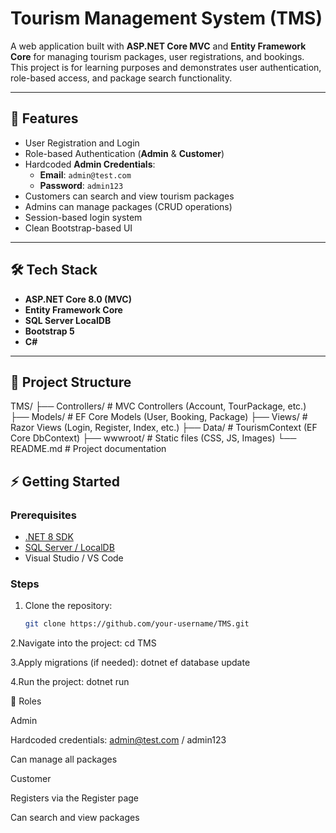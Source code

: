 # Tourism Management System (TMS)

A web application built with **ASP.NET Core MVC** and **Entity Framework Core** for managing tourism packages, user registrations, and bookings.  
This project is for learning purposes and demonstrates user authentication, role-based access, and package search functionality.

---

## 🚀 Features
- User Registration and Login  
- Role-based Authentication (**Admin** & **Customer**)  
- Hardcoded **Admin Credentials**:
  - **Email**: `admin@test.com`  
  - **Password**: `admin123`
- Customers can search and view tourism packages  
- Admins can manage packages (CRUD operations)  
- Session-based login system  
- Clean Bootstrap-based UI

---

## 🛠 Tech Stack
- **ASP.NET Core 8.0 (MVC)**
- **Entity Framework Core**
- **SQL Server LocalDB**
- **Bootstrap 5**
- **C#**

---

## 📂 Project Structure
TMS/
├── Controllers/ # MVC Controllers (Account, TourPackage, etc.)
├── Models/ # EF Core Models (User, Booking, Package)
├── Views/ # Razor Views (Login, Register, Index, etc.)
├── Data/ # TourismContext (EF Core DbContext)
├── wwwroot/ # Static files (CSS, JS, Images)
└── README.md # Project documentation




## ⚡ Getting Started

### Prerequisites
- [.NET 8 SDK](https://dotnet.microsoft.com/download/dotnet/8.0)  
- [SQL Server / LocalDB](https://learn.microsoft.com/en-us/sql/database-engine/configure-windows/sql-server-express-localdb)  
- Visual Studio / VS Code

### Steps
1. Clone the repository:
   ```bash
   git clone https://github.com/your-username/TMS.git

2.Navigate into the project:
cd TMS

3.Apply migrations (if needed):
dotnet ef database update

4.Run the project:
dotnet run



👤 Roles

Admin

Hardcoded credentials: admin@test.com / admin123

Can manage all packages

Customer

Registers via the Register page

Can search and view packages




